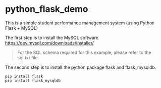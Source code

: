 # python_flask_demo
This is a simple student performance management system (using Python Flask + MySQL)

The first step is to install the MySQL software.
https://dev.mysql.com/downloads/installer/
> For the SQL schema required for this example, please refer to the sql.txt file.

The second step is to install the python package flask and flask_mysqldb.
```
pip install flask
pip install flask_mysqldb
```

